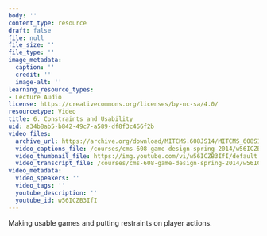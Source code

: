 ```yaml
---
body: ''
content_type: resource
draft: false
file: null
file_size: ''
file_type: ''
image_metadata:
  caption: ''
  credit: ''
  image-alt: ''
learning_resource_types:
- Lecture Audio
license: https://creativecommons.org/licenses/by-nc-sa/4.0/
resourcetype: Video
title: 6. Constraints and Usability
uid: a34b8ab5-b842-49c7-a589-df8f3c466f2b
video_files:
  archive_url: https://archive.org/download/MITCMS.608JS14/MITCMS_608S14_ses06.mp3
  video_captions_file: /courses/cms-608-game-design-spring-2014/w56ICZB3IfI_captions.webvtt
  video_thumbnail_file: https://img.youtube.com/vi/w56ICZB3IfI/default.jpg
  video_transcript_file: /courses/cms-608-game-design-spring-2014/w56ICZB3IfI_transcript.pdf
video_metadata:
  video_speakers: ''
  video_tags: ''
  youtube_description: ''
  youtube_id: w56ICZB3IfI
---
```

Making usable games and putting restraints on player actions.